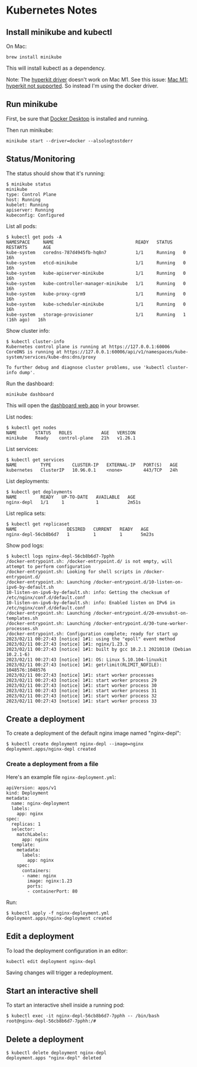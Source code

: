 # Kubernetes Notes

## Install minikube and kubectl

On Mac:

```
brew install minikube
```

This will install kubectl as a dependency.

Note: The [hyperkit driver](https://minikube.sigs.k8s.io/docs/drivers/hyperkit/) doesn't work on Mac M1. See this issue: [Mac M1: hyperkit not supported](https://github.com/kubernetes/minikube/issues/11885). So instead I'm using the docker driver.

## Run minikube

First, be sure that [Docker Desktop](https://docs.docker.com/desktop/install/mac-install/) is installed and running. 

Then run minikube:

```
minikube start --driver=docker --alsologtostderr
```


## Status/Monitoring

The status should show that it's running:

```
$ minikube status
minikube
type: Control Plane
host: Running
kubelet: Running
apiserver: Running
kubeconfig: Configured
```


List all pods:

```
$ kubectl get pods -A
NAMESPACE     NAME                               READY   STATUS    RESTARTS      AGE
kube-system   coredns-787d4945fb-hq8n7           1/1     Running   0             16h
kube-system   etcd-minikube                      1/1     Running   0             16h
kube-system   kube-apiserver-minikube            1/1     Running   0             16h
kube-system   kube-controller-manager-minikube   1/1     Running   0             16h
kube-system   kube-proxy-cgrm9                   1/1     Running   0             16h
kube-system   kube-scheduler-minikube            1/1     Running   0             16h
kube-system   storage-provisioner                1/1     Running   1 (16h ago)   16h
```

Show cluster info:
```
$ kubectl cluster-info
Kubernetes control plane is running at https://127.0.0.1:60006
CoreDNS is running at https://127.0.0.1:60006/api/v1/namespaces/kube-system/services/kube-dns:dns/proxy

To further debug and diagnose cluster problems, use 'kubectl cluster-info dump'.
```

Run the dashboard:

```
minikube dashboard
```

This will open the [dashboard web app](http://127.0.0.1:63406/api/v1/namespaces/kubernetes-dashboard/services/http:kubernetes-dashboard:/proxy/) in your browser.


List nodes:

```
$ kubectl get nodes
NAME       STATUS   ROLES           AGE   VERSION
minikube   Ready    control-plane   21h   v1.26.1
```

List services:

```
$ kubectl get services
NAME         TYPE        CLUSTER-IP   EXTERNAL-IP   PORT(S)   AGE
kubernetes   ClusterIP   10.96.0.1    <none>        443/TCP   24h
```

List deployments:

```
$ kubectl get deployments
NAME         READY   UP-TO-DATE   AVAILABLE   AGE
nginx-depl   1/1     1            1           2m51s
```

List replica sets:

```
$ kubectl get replicaset
NAME                   DESIRED   CURRENT   READY   AGE
nginx-depl-56cb8b6d7   1         1         1       5m23s
```

Show pod logs:

```
$ kubectl logs nginx-depl-56cb8b6d7-7pphh
/docker-entrypoint.sh: /docker-entrypoint.d/ is not empty, will attempt to perform configuration
/docker-entrypoint.sh: Looking for shell scripts in /docker-entrypoint.d/
/docker-entrypoint.sh: Launching /docker-entrypoint.d/10-listen-on-ipv6-by-default.sh
10-listen-on-ipv6-by-default.sh: info: Getting the checksum of /etc/nginx/conf.d/default.conf
10-listen-on-ipv6-by-default.sh: info: Enabled listen on IPv6 in /etc/nginx/conf.d/default.conf
/docker-entrypoint.sh: Launching /docker-entrypoint.d/20-envsubst-on-templates.sh
/docker-entrypoint.sh: Launching /docker-entrypoint.d/30-tune-worker-processes.sh
/docker-entrypoint.sh: Configuration complete; ready for start up
2023/02/11 00:27:43 [notice] 1#1: using the "epoll" event method
2023/02/11 00:27:43 [notice] 1#1: nginx/1.23.3
2023/02/11 00:27:43 [notice] 1#1: built by gcc 10.2.1 20210110 (Debian 10.2.1-6)
2023/02/11 00:27:43 [notice] 1#1: OS: Linux 5.10.104-linuxkit
2023/02/11 00:27:43 [notice] 1#1: getrlimit(RLIMIT_NOFILE): 1048576:1048576
2023/02/11 00:27:43 [notice] 1#1: start worker processes
2023/02/11 00:27:43 [notice] 1#1: start worker process 29
2023/02/11 00:27:43 [notice] 1#1: start worker process 30
2023/02/11 00:27:43 [notice] 1#1: start worker process 31
2023/02/11 00:27:43 [notice] 1#1: start worker process 32
2023/02/11 00:27:43 [notice] 1#1: start worker process 33
```


## Create a deployment

To create a deployment of the default nginx image named "nginx-depl":

```
$ kubectl create deployment nginx-depl --image=nginx
deployment.apps/nginx-depl created
```

### Create a deployment from a file

Here's an example file `nginx-deployment.yml`:

```
apiVersion: apps/v1
kind: Deployment
metadata:
  name: nginx-deployment
  labels:
    app: nginx
spec:
  replicas: 1
  selector:
    matchLabels:
      app: nginx
  template:
    metadata:
      labels:
        app: nginx
    spec:
      containers:
      - name: nginx
        image: nginx:1.23
        ports:
        - containerPort: 80

```

Run:

```
$ kubectl apply -f nginx-deployment.yml
deployment.apps/nginx-deployment created
```

## Edit a deployment

To load the deployment configuration in an editor:

```
kubectl edit deployment nginx-depl
```

Saving changes will trigger a redeployment.


## Start an interactive shell

To start an interactive shell inside a running pod:

```
$ kubectl exec -it nginx-depl-56cb8b6d7-7pphh -- /bin/bash
root@nginx-depl-56cb8b6d7-7pphh:/#
```


## Delete a deployment

```
$ kubectl delete deployment nginx-depl
deployment.apps "nginx-depl" deleted
```



